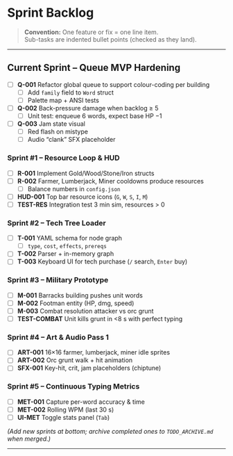 # Sprint Backlog

> **Convention:** One feature or fix = one line item.  
> Sub-tasks are indented bullet points (checked as they land).

---

## Current Sprint – Queue MVP Hardening

- [ ] **Q-001** Refactor global queue to support colour-coding per building
  - [ ] Add `family` field to `Word` struct
  - [ ] Palette map + ANSI tests
- [ ] **Q-002** Back-pressure damage when backlog ≥ 5
  - [ ] Unit test: enqueue 6 words, expect base HP −1
- [ ] **Q-003** Jam state visual
  - [ ] Red flash on mistype
  - [ ] Audio “clank” SFX placeholder

### Sprint #1 – Resource Loop & HUD

- [ ] **R-001** Implement Gold/Wood/Stone/Iron structs
- [ ] **R-002** Farmer, Lumberjack, Miner cooldowns produce resources
  - [ ] Balance numbers in `config.json`
- [ ] **HUD-001** Top bar resource icons (`G`, `W`, `S`, `I`, `M`)
- [ ] **TEST-RES** Integration test 3 min sim, resources > 0

### Sprint #2 – Tech Tree Loader

- [ ] **T-001** YAML schema for node graph
  - [ ] `type`, `cost`, `effects`, `prereqs`
- [ ] **T-002** Parser + in-memory graph
- [ ] **T-003** Keyboard UI for tech purchase (`/` search, `Enter` buy)

### Sprint #3 – Military Prototype

- [ ] **M-001** Barracks building pushes unit words
- [ ] **M-002** Footman entity (HP, dmg, speed)
- [ ] **M-003** Combat resolution attacker vs orc grunt
- [ ] **TEST-COMBAT** Unit kills grunt in <8 s with perfect typing

### Sprint #4 – Art & Audio Pass 1

- [ ] **ART-001** 16×16 farmer, lumberjack, miner idle sprites
- [ ] **ART-002** Orc grunt walk + hit animation
- [ ] **SFX-001** Key-hit, crit, jam placeholders (chiptune)

### Sprint #5 – Continuous Typing Metrics

- [ ] **MET-001** Capture per-word accuracy & time
- [ ] **MET-002** Rolling WPM (last 30 s)
- [ ] **UI-MET** Toggle stats panel (`Tab`)

*(Add new sprints at bottom; archive completed ones to `TODO_ARCHIVE.md` when merged.)*

---
